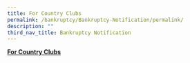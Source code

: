 ```yaml
---
title: For Country Clubs
permalink: /bankruptcy/Bankruptcy-Notification/permalink/
description: ""
third_nav_title: Bankruptcy Notification
---
```

<u><b>For Country Clubs</b></u><br>